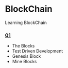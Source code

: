 # BlockChain
Learning BlockChain

### [01](../main/01)
- The Blocks
- Test Driven Development
- Genesis Block
- Mine Blocks
